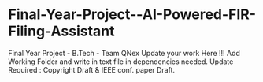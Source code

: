# Final-Year-Project--AI-Powered-FIR-Filing-Assistant
Final Year Project - B.Tech - Team QNex
Update your work Here !!!
Add Working Folder and write in text file in dependencies needed.
Update Required : Copyright Draft & IEEE conf. paper Draft.
